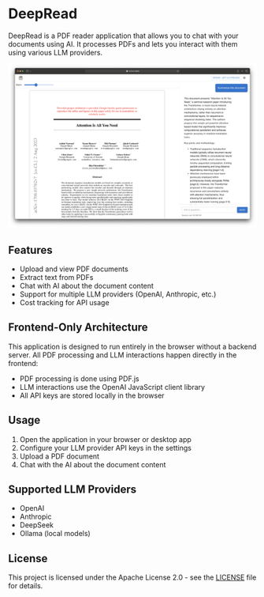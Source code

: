 # DeepRead

DeepRead is a PDF reader application that allows you to chat with your documents using AI. It processes PDFs and lets you interact with them using various LLM providers.

![Screenshot](/statics/demo.png)

## Features

- Upload and view PDF documents
- Extract text from PDFs
- Chat with AI about the document content
- Support for multiple LLM providers (OpenAI, Anthropic, etc.)
- Cost tracking for API usage

## Frontend-Only Architecture

This application is designed to run entirely in the browser without a backend server. All PDF processing and LLM interactions happen directly in the frontend:

- PDF processing is done using PDF.js
- LLM interactions use the OpenAI JavaScript client library
- All API keys are stored locally in the browser

## Usage

1. Open the application in your browser or desktop app
2. Configure your LLM provider API keys in the settings
3. Upload a PDF document
4. Chat with the AI about the document content

## Supported LLM Providers

- OpenAI
- Anthropic
- DeepSeek
- Ollama (local models)

## License

This project is licensed under the Apache License 2.0 - see the [LICENSE](LICENSE.txt) file for details.
